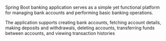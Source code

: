 Spring Boot banking application serves as a
simple yet functional platform for managing bank
accounts and performing basic banking operations.

The application supports creating bank accounts,
fetching account details, making deposits and
withdrawals, deleting accounts, transferring funds
between accounts, and viewing transaction histories
